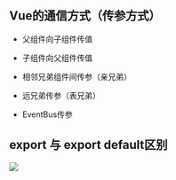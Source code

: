## Vue的通信方式（传参方式）

- 父组件向子组件传值

- 子组件向父组件传值

- 相邻兄弟组件间传参（亲兄弟）

- 远兄弟传参（表兄弟）

- EventBus传参





## export 与 export default区别

![](https://img2018.cnblogs.com/i-beta/866435/202001/866435-20200112005102573-758273940.png)


